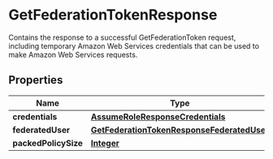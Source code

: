 

# GetFederationTokenResponse

Contains the response to a successful <a>GetFederationToken</a> request, including temporary Amazon Web Services credentials that can be used to make Amazon Web Services requests. 

## Properties

| Name | Type | Description | Notes |
|------------ | ------------- | ------------- | -------------|
|**credentials** | [**AssumeRoleResponseCredentials**](AssumeRoleResponseCredentials.md) |  |  [optional] |
|**federatedUser** | [**GetFederationTokenResponseFederatedUser**](GetFederationTokenResponseFederatedUser.md) |  |  [optional] |
|**packedPolicySize** | [**Integer**](Integer.md) |  |  [optional] |



